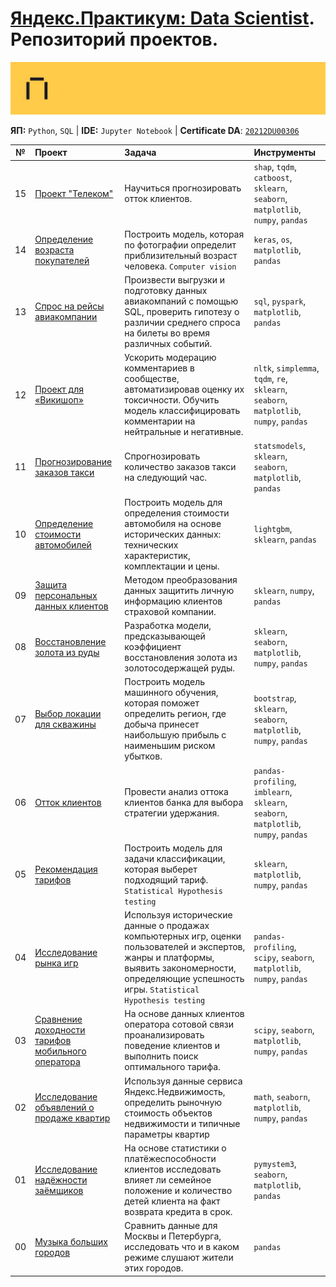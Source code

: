 # [Яндекс.Практикум: Data Scientist](https://praktikum.yandex.ru/data-scientist). Репозиторий проектов.

![logo-wide](logo-wide.jpeg)

**ЯП:** `Python`, `SQL` | 
**IDE:** `Jupyter Notebook` |
**Certificate DA**: [`20212DU00306`](https://github.com/reekuu/yandex.practicum.ds/blob/main/20212DU00306.pdf)

| №  | Проект | Задача | Инструменты |
| -  | :---- | :---- | :--------- | 
| 15 | [Проект "Телеком"](https://nbviewer.jupyter.org/github/reekuu/yandex.practicum.ds/blob/main/15-telecom-project/15-telecom-project.ipynb) | Научиться прогнозировать отток клиентов. | `shap`, `tqdm`, `catboost`, `sklearn`, `seaborn`, `matplotlib`, `numpy`, `pandas` |
| 14 | [Определение возраста покупателей](https://nbviewer.jupyter.org/github/reekuu/yandex.practicum.ds/blob/main/14-age-recognition/14-age-recognition.ipynb) | Построить модель, которая по фотографии определит приблизительный возраст человека. `Computer vision` | `keras`, `os`, `matplotlib`, `pandas` |
| 13 | [Спрос на рейсы авиакомпании](https://nbviewer.jupyter.org/github/reekuu/yandex.practicum.ds/blob/main/13-airline-demand-research/13-airline-demand-research.ipynb) | Произвести выгрузки и подготовку данных авиакомпаний с помощью SQL, проверить гипотезу о различии среднего спроса на билеты во время различных событий. | `sql`, `pyspark`, `matplotlib`, `pandas` |
| 12 | [Проект для «Викишоп»](https://nbviewer.jupyter.org/github/reekuu/yandex.practicum.ds/blob/main/12-comments-classification/12-comments-classification.ipynb) | Ускорить модерацию комментариев в сообществе, автоматизировав оценку их токсичности. Обучить модель классифицировать комментарии на нейтральные и негативные. | `nltk`, `simplemma`, `tqdm`, `re`, `sklearn`, `seaborn`, `matplotlib`, `numpy`, `pandas` |
| 11 | [Прогнозирование заказов такси](https://nbviewer.jupyter.org/github/reekuu/yandex.practicum.ds/blob/main/11-taxi-orders-forecast/11-taxi-orders-forecast.ipynb) | Спрогнозировать количество заказов такси на следующий час. | `statsmodels`, `sklearn`, `seaborn`, `matplotlib`, `pandas` |
| 10 | [Определение стоимости автомобилей](https://nbviewer.jupyter.org/github/reekuu/yandex.practicum.ds/blob/main/10-car-price-prediction/10-car-price-prediction.ipynb) | Построить модель для определения стоимости автомобиля на основе исторических данных: технических характеристик, комплектации и цены. | `lightgbm`, `sklearn`, `pandas` |
| 09 | [Защита персональных данных клиентов](https://nbviewer.jupyter.org/github/reekuu/yandex.practicum.ds/blob/main/09-personal-data-protection/09-personal-data-protection.ipynb) | Методом преобразования данных защитить личную информацию клиентов страховой компании. | `sklearn`, `numpy`, `pandas` |
| 08 | [Восстановление золота из руды](https://nbviewer.jupyter.org/github/reekuu/yandex.practicum.ds/blob/main/08-gold-recovery-prediction/08-gold-recovery-prediction.ipynb) | Разработка модели, предсказывающей коэффициент восстановления золота из золотосодержащей руды. | `sklearn`, `seaborn`, `matplotlib`, `numpy`, `pandas` |
| 07 | [Выбор локации для скважины](https://nbviewer.jupyter.org/github/reekuu/yandex.practicum.ds/blob/main/07-oil-wells-location-research/07-oil-wells-location-research.ipynb) | Построить модель машинного обучения, которая поможет определить регион, где добыча принесет наибольшую прибыль с наименьшим риском убытков. | `bootstrap`, `sklearn`, `seaborn`, `matplotlib`, `numpy`, `pandas` |
| 06 | [Отток клиентов](https://nbviewer.jupyter.org/github/reekuu/yandex.practicum.ds/blob/main/06-bank-customer-churn/06-bank-customer-churn.ipynb) | Провести анализ оттока клиентов банка для выбора стратегии удержания. | `pandas-profiling`, `imblearn`, `sklearn`, `seaborn`, `matplotlib`, `numpy`, `pandas` |
| 05 | [Рекомендация тарифов](https://nbviewer.jupyter.org/github/reekuu/yandex.practicum.ds/blob/main/05-classifying-profitable-plan/05-classifying-profitable-plan.ipynb) | Построить модель для задачи классификации, которая выберет подходящий тариф. `Statistical Hypothesis testing` | `sklearn`, `matplotlib`, `numpy`, `pandas` |
| 04 | [Исследование рынка игр](https://nbviewer.jupyter.org/github/reekuu/yandex.practicum.ds/blob/main/04-game-market-research/04-game-market-research.ipynb) | Используя исторические данные о продажах компьютерных игр, оценки пользователей и экспертов, жанры и платформы, выявить закономерности, определяющие успешность игры. `Statistical Hypothesis testing` | `pandas-profiling`, `scipy`, `seaborn`, `matplotlib`, `numpy`, `pandas` |
| 03 | [Сравнение доходности тарифов мобильного оператора](https://nbviewer.jupyter.org/github/reekuu/yandex.practicum.ds/blob/main/03-telecom-rates-comparison/03-telecom-rates-comparison.ipynb) | На основе данных клиентов оператора сотовой связи проанализировать поведение клиентов и выполнить поиск оптимального тарифа. | `scipy`, `seaborn`, `matplotlib`, `numpy`, `pandas` |
| 02 | [Исследование объявлений о продаже квартир](https://nbviewer.jupyter.org/github/reekuu/yandex.practicum.ds/blob/main/02-real-estate-market-analysis/02-real-estate-market-analysis.ipynb) | Используя данные сервиса Яндекс.Недвижимость, определить рыночную стоимость объектов недвижимости и типичные параметры квартир | `math`, `seaborn`, `matplotlib`, `numpy`, `pandas` |
| 01 | [Исследование надёжности заёмщиков](https://nbviewer.jupyter.org/github/reekuu/yandex.practicum.ds/blob/main/01-borrowers-reliability-research/01-borrowers-reliability-research.ipynb) | На основе статистики о платёжеспособности клиентов исследовать влияет ли семейное положение и количество детей клиента на факт возврата кредита в срок. | `pymystem3`, `seaborn`, `matplotlib`, `pandas` |
| 00 | [Музыка больших городов](https://nbviewer.jupyter.org/github/reekuu/yandex.practicum.ds/blob/main/00-big-cities-music/00-big-cities-music.ipynb) | Сравнить данные для Москвы и Петербурга, исследовать что и в каком режиме слушают жители этих городов. | `pandas` |
